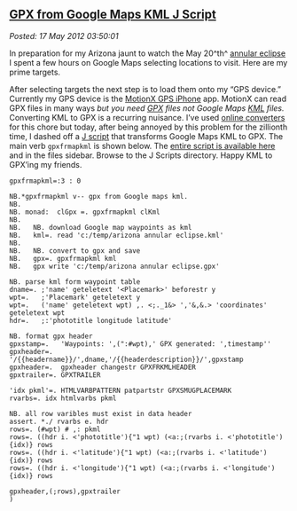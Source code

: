 
[GPX from Google Maps KML J Script](http://bakerjd99.wordpress.com/2012/05/16/gpx-from-google-maps-kml-j-script/)
-----------------------------------------------------------------------------------------------------------------

*Posted: 17 May 2012 03:50:01*

In preparation for my Arizona jaunt to watch the May 20^th^ [annular
eclipse](http://eclipse-maps.com/Eclipse-Maps/Gallery/Pages/Annular\_solar\_eclipse\_of\_2012\_May\_20.html)
I spent a few hours on Google Maps selecting locations to visit. Here
are my prime targets.

After selecting targets the next step is to load them onto my “GPS
device.” Currently my GPS device is the [MotionX GPS
iPhone](http://gps.motionx.com/iphone/overview/) app. MotionX can read
GPX files in many ways *but you need
[GPX](http://www.topografix.com/gpx.asp) files not Google Maps
[KML](https://developers.google.com/kml/documentation/) files.*
Converting KML to GPX is a recurring nuisance. I’ve used [online
converters](http://kml2gpx.com/) for this chore but today, after being
annoyed by this problem for the zillionth time, I dashed off a [J
script](http://www.jsoftware.com/jwiki/FrontPage) that transforms Google
Maps KML to GPX. The main verb `gpxfrmapkml` is shown below. The [entire
script is available here](https://www.box.com/s/09dc770e4821500d222b)
and in the files sidebar. Browse to the J Scripts directory. Happy KML
to GPX’ing my friends.

    gpxfrmapkml=:3 : 0

    NB.*gpxfrmapkml v-- gpx from Google maps kml.
    NB.
    NB. monad:  clGpx =. gpxfrmapkml clKml
    NB.
    NB.   NB. download Google map waypoints as kml
    NB.   kml=. read 'c:/temp/arizona annular eclipse.kml'
    NB.
    NB.   NB. convert to gpx and save
    NB.   gpx=. gpxfrmapkml kml
    NB.   gpx write 'c:/temp/arizona annular eclipse.gpx'  

    NB. parse kml form waypoint table
    dname=. ;'name' geteletext '<Placemark>' beforestr y
    wpt=.   ;'Placemark' geteletext y
    wpt=.   ('name' geteletext wpt) ,. <;._1&> ','&,&.> 'coordinates' geteletext wpt
    hdr=.   ;:'phototitle longitude latitude'

    NB. format gpx header 
    gpxstamp=.   'Waypoints: ',(":#wpt),' GPX generated: ',timestamp''
    gpxheader=.  '/{{headername}}/',dname,'/{{headerdescription}}/',gpxstamp
    gpxheader=.  gpxheader changestr GPXFRKMLHEADER
    gpxtrailer=. GPXTRAILER

    'idx pkml'=. HTMLVARBPATTERN patpartstr GPXSMUGPLACEMARK
    rvarbs=. idx htmlvarbs pkml

    NB. all row varibles must exist in data header
    assert. *./ rvarbs e. hdr
    rows=. (#wpt) # ,: pkml
    rows=. ((hdr i. <'phototitle'){"1 wpt) (<a:;(rvarbs i. <'phototitle'){idx)} rows
    rows=. ((hdr i. <'latitude'){"1 wpt) (<a:;(rvarbs i. <'latitude'){idx)} rows
    rows=. ((hdr i. <'longitude'){"1 wpt) (<a:;(rvarbs i. <'longitude'){idx)} rows

    gpxheader,(;rows),gpxtrailer
    )
